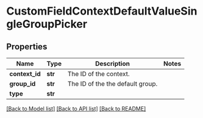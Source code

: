 # CustomFieldContextDefaultValueSingleGroupPicker

## Properties
Name | Type | Description | Notes
------------ | ------------- | ------------- | -------------
**context_id** | **str** | The ID of the context. | 
**group_id** | **str** | The ID of the the default group. | 
**type** | **str** |  | 

[[Back to Model list]](../README.md#documentation-for-models) [[Back to API list]](../README.md#documentation-for-api-endpoints) [[Back to README]](../README.md)

